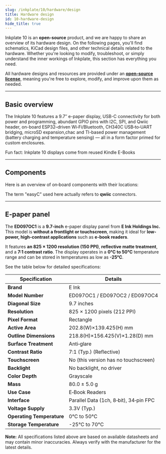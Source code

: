 ```yaml
---
slug: /inkplate/10/hardware/design
title: Hardware design
id: 10-hardware-design
hide_title: true
---
```


<SectionTitle title="Hardware design" backgroundImage="/img/inkplate_6_motion/6_motion_hw.png" />

Inkplate 10 is an **open-source** product, and we are happy to share an overview of its hardware design. On the following pages, you'll find schematics, KiCad design files, and other technical details related to the hardware. Whether you're looking to modify, troubleshoot, or simply understand the inner workings of Inkplate, this section has everything you need.  

<InfoBox>All hardware designs and resources are provided under an [**open-source license**](https://github.com/SolderedElectronics/Soldered-Inkplate-10-hardware-design/blob/main/LICENSE.md), meaning you're free to explore, modify, and improve upon them as needed.</InfoBox>  

---

## Basic overview

The Inkplate 10 features a 9.7″ e-paper display, USB-C connectivity for both power and programming, abundant GPIO pins with I2C, SPI, and Qwiic header, on-board ESP32–driven Wi‑Fi/Bluetooth, CH340C USB‑to‑UART bridging, microSD expansion,chac and TI-based power management (battery charging and temperature sensing) — all in a form factor primed for custom enclosures.

<InfoBox>Fun fact: Inkplate 10 displays come from reused Kindle E-Books </InfoBox>

---

## Components

Here is an overview of on‑board components with their locations:
<CenteredImage src="/img/inkplate10/inkplate_10_hw_front.jpg" alt="Inkplate 10 front" caption="Inkplate 10 front"  />
<CenteredImage src="/img/inkplate10/inkplate_10_hw_back.jpg" alt="Inkplate 10 back" caption="Inkplate 10 back" />

<InfoBox>The term "easyC" used here actually refers to **qwiic** connectors.</InfoBox>

---

## E-paper panel

The **ED097OC1** is a **9.7-inch** e-paper display panel from **E Ink Holdings Inc.** This model is **without a frontlight or touchscreen**, making it ideal for **low-power, high-contrast applications** such as **e-book readers**.  

It features **an 825 × 1200 resolution (150 PPI)**, **reflective matte treatment**, and a **7:1 contrast ratio**. The display operates in a **0°C to 50°C** temperature range and can be stored in temperatures as low as **-25°C**.  

See the table below for detailed specifications:  

| **Specification**  | **Details** |
|-------------------|------------|
| **Brand**        | E Ink |
| **Model Number** | ED097OC1 / ED097OC2 / ED097OC4|
| **Diagonal Size** | 9.7 inches |
| **Resolution** | 825 × 1200 pixels (212 PPI) |
| **Pixel Format** | Rectangle |
| **Active Area** | 202.8(W)×139.425(H) mm |
| **Outline Dimensions** | 218.8(H)×156.425(V)×1.28(D) mm |
| **Surface Treatment** | Anti‑glare |
| **Contrast Ratio** | 7:1 (Typ.) (Reflective) |
| **Touchscreen** | No (this version has no touchscreen) |
| **Backlight** | No backlight, no driver |
| **Color Depth** | Grayscale |
| **Mass** | 80.0 ± 5.0 g |
| **Use Case** | E‑Book Readers |
| **Interface** | Parallel Data (1ch, 8‑bit), 34‑pin FPC |
| **Voltage Supply** | 3.3V (Typ.) |
| **Operating Temperature** | 0°C to 50°C |
| **Storage Temperature** | -25°C to 70°C |

<InfoBox>**Note:** All specifications listed above are based on available datasheets and may contain minor inaccuracies. Always verify with the manufacturer for the latest details.</InfoBox>